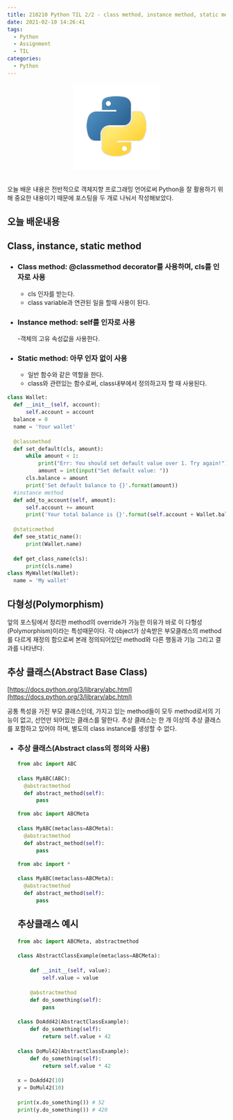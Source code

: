 ```yaml
---
title: 210210 Python TIL 2/2 - class method, instance method, static method,  Polymorphism, Abstract class
date: 2021-02-10 14:26:41
tags:
  - Python
  - Assignment
  - TIL
categories:
  - Python
---
```


<div align="center">
  <img src="/images/post_images/python_logo.png" alt="Python"/>
</div>

<br/>

오늘 배운 내용은 전반적으로 객체지향 프로그래밍 언어로써 Python을 잘 활용하기 위해 중요한 내용이기 때문에 포스팅을 두 개로 나눠서 작성해보았다.

## 오늘 배운내용

## Class, instance, static method

- ### Class method: @classmethod decorator를 사용하며, cls를 인자로 사용
  - cls 인자를 받는다.
  - class variable과 연관된 일을 할때 사용이 된다.
- ### Instance method: self를 인자로 사용
  -객체의 고유 속성값을 사용한다.
- ### Static method: 아무 인자 없이 사용
  - 일반 함수와 같은 역할을 한다.
  - class와 관련있는 함수로써, class내부에서 정의하고자 할 때 사용된다.

```python
class Wallet:
  def __init__(self, account):
      self.account = account
  balance = 0
  name = 'Your wallet'

  @classmethod
  def set_default(cls, amount):
      while amount < 1:
          print("Err: You should set default value over 1. Try again!")
          amount = int(input("Set default value: "))
      cls.balance = amount
      print('Set default balance to {}'.format(amount))
  #instance method
  def add_to_account(self, amount):
      self.account += amount
      print('Your total balance is {}'.format(self.account + Wallet.balance))

  @staticmethod
  def see_static_name():
      print(Wallet.name)

  def get_class_name(cls):
      print(cls.name)
class MyWallet(Wallet):
  name = 'My wallet'
```

  <!-- more -->

## 다형성(Polymorphism)

앞의 포스팅에서 정리한 method의 override가 가능한 이유가 바로 이 다형성(Polymorphism)이라는 특성때문이다. 각 object가 상속받은 부모클래스의 method를 다르게 재정의 함으로써 본래 정의되어있던 method와 다른 행동과 기능 그리고 결과를 나타낸다.

## 추상 클래스(Abstract Base Class)

[https://docs.python.org/3/library/abc.html](https://docs.python.org/3/library/abc.html)

공통 특성을 가진 부모 클래스인데, 가지고 있는 method들이 모두 method로서의 기능이 없고, 선언만 되어있는 클래스를 말한다. 추상 클래스는 한 개 이상의 추상 클래스를 포함하고 있어야 하며, 별도의 class instance를 생성할 수 없다.

- ### 추상 클래스(Abstract class의 정의와 사용)

  ```python
  from abc import ABC

  class MyABC(ABC):
    @abstractmethod
    def abstract_method(self):
        pass
  ```

  ```python
  from abc import ABCMeta

  class MyABC(metaclass=ABCMeta):
    @abstractmethod
    def abstract_method(self):
        pass
  ```

  ```python
  from abc import *

  class MyABC(metaclass=ABCMeta):
    @abstractmethod
    def abstract_method(self):
        pass
  ```

  ## 추상클래스 예시

  ```python
  from abc import ABCMeta, abstractmethod

  class AbstractClassExample(metaclass=ABCMeta):

      def __init__(self, value):
          self.value = value

      @abstractmethod
      def do_something(self):
          pass

  class DoAdd42(AbstractClassExample):
      def do_something(self):
          return self.value + 42

  class DoMul42(AbstractClassExample):
      def do_something(self):
          return self.value * 42

  x = DoAdd42(10)
  y = DoMul42(10)

  print(x.do_something()) # 52
  print(y.do_something()) # 420
  ```
